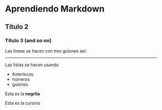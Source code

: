 # Aprendiendo Markdown
## Título 2
### Título 3 (and so on)

Las líneas se hacen con tres guiones así:

---

Las listas se hacen usando 

* Asteríscos
* números
* guiones

Esta es la **negrita**

Esta es la *cursiva*
